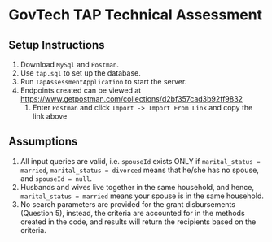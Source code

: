 # GovTech TAP Technical Assessment

## Setup Instructions
1. Download `MySql` and `Postman`. 
2. Use `tap.sql` to set up the database.
3. Run `TapAssessmentApplication` to start the server.
4. Endpoints created can be viewed at https://www.getpostman.com/collections/d2bf357cad3b92ff9832
    1. Enter `Postman` and click `Import -> Import From Link` and copy the link above
    
## Assumptions
1. All input queries are valid, i.e. `spouseId` exists ONLY if `marital_status = married`, `marital_status = divorced`
means that he/she has no spouse, and `spouseId = null`.
2. Husbands and wives live together in the same household, and hence, `marital_status = married` means your spouse is 
in the same household.
3. No search parameters are provided for the grant disbursements (Question 5), instead, the criteria are accounted for 
in the methods created in the code, and results will return the recipients based on the criteria.

